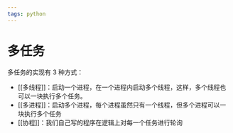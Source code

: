 ```yaml
---
tags: python
---
```

# 多任务

多任务的实现有 3 种方式：

-   [[多线程]]：启动一个进程，在一个进程内启动多个线程，这样，多个线程也可以一块执行多个任务。
-   [[多进程]]：启动多个进程，每个进程虽然只有一个线程，但多个进程可以一块执行多个任务
-   [[协程]]：我们自己写的程序在逻辑上对每一个任务进行轮询

